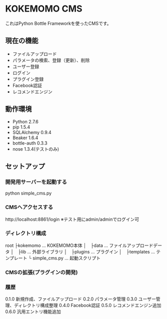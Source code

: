 # KOKEMOMO CMS

これはPython Bottle Frameworkを使ったCMSです。

## 現在の機能
+ ファイルアップロード
+ パラメータの検索、登録（更新）、削除
+ ユーザー登録
+ ログイン
+ プラグイン登録
+ Facebook認証
+ レコメンドエンジン

## 動作環境
+ Python 2.7.6
+ pip 1.5.4
+ SQLAlchemy 0.9.4
+ Beaker 1.6.4
+ bottle-auth 0.3.3
+ nose 1.3.4(テストのみ)

## セットアップ
### 開発用サーバーを起動する
python simple_cms.py
### CMSへアクセスする
http://localhost:8861/login
※テスト用にadmin/adminでログイン可

### ディレクトリ構成
  root
  ├kokemomo … KOKEMOMO本体
  │　├data … ファイルアップロードデータ
  │　├lib … 外部ライブラリ
  │　├plugins … プラグイン
  │　├templates … テンプレート
  └ simple_cms.py … 起動スクリプト


### CMSの拡張(プラグインの開発)

### 履歴
  0.1.0 新規作成、ファイルアップロード
  0.2.0 パラメータ管理
  0.3.0 ユーザー管理、ディレクトリ構成整理
  0.4.0 Facebook認証
  0.5.0 レコメンドエンジン追加
  0.6.0 汎用エントリ機能追加
